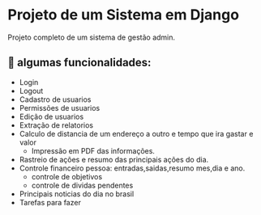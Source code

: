 # Projeto de um Sistema em Django

Projeto completo de um sistema de gestão admin.

## 🎯 algumas funcionalidades:
- Login
- Logout
- Cadastro de usuarios
- Permissões de usuarios
- Edição de usuarios
- Extração de relatorios
- Calculo de distancia de um endereço a outro e tempo que ira gastar e valor
    - Impressão em PDF das informações.
- Rastreio de ações e resumo das principais ações do dia.
- Controle financeiro pessoa: entradas,saidas,resumo mes,dia e ano.
    - controle de objetivos
    - controle de dividas pendentes
- Principais noticias do dia no brasil
- Tarefas para fazer
